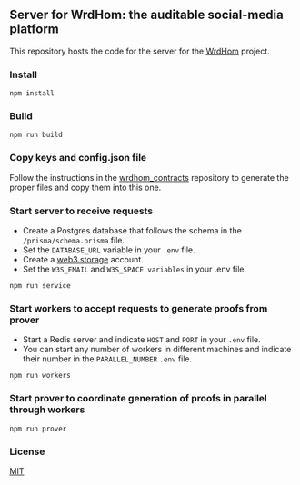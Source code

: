 ## Server for WrdHom: the auditable social-media platform

This repository hosts the code for the server for the [WrdHom](https://github.com/chrlyz/wrdhom_contracts) project.

### Install

```console
npm install
```

### Build

``` console
npm run build
```

### Copy keys and config.json file

Follow the instructions in the [wrdhom_contracts](https://github.com/chrlyz/wrdhom_contracts) repository to generate the proper files and copy them into this one.

### Start server to receive requests

- Create a Postgres database that follows the schema in the `/prisma/schema.prisma` file.
- Set the `DATABASE_URL` variable in your `.env` file.
- Create a [web3.storage](https://web3.storage/) account.
- Set the `W3S_EMAIL` and `W3S_SPACE variables` in your .env file.

``` console
npm run service
```

### Start workers to accept requests to generate proofs from prover

- Start a Redis server and indicate `HOST` and `PORT` in your `.env` file.
- You can start any number of workers in different machines and indicate their number in the `PARALLEL_NUMBER` `.env` file.

``` console
npm run workers
```

### Start prover to coordinate generation of proofs in parallel through workers

``` console
npm run prover
```

### License

[MIT](LICENSE)
